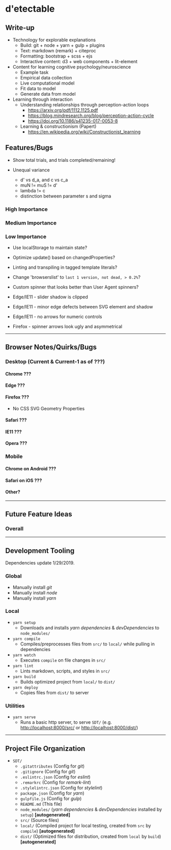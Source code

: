 <!--lint disable first-level-heading -->
# d'etectable
<!--lint enable first-level-heading -->

## Write-up

- Technology for explorable explanations
  - Build: git + node + yarn + gulp + plugins
  - Text: markdown (remark) + citeproc
  - Formatting: bootstrap + scss + ejs
  - Interactive content: d3 + web components + lit-element
- Content for learning cognitive psychology/neuroscience
  - Example task
  - Empirical data collection
  - Live computational model
  - Fit data to model
  - Generate data from model
- Learning through interaction
  - Understanding relationships through perception-action loops
    - <https://arxiv.org/pdf/1112.1125.pdf>
    - <https://blog.mindresearch.org/blog/perception-action-cycle>
    - <https://doi.org/10.1186/s41235-017-0053-8>
  - Learning & constructionism (Papert)
    - <https://en.wikipedia.org/wiki/Constructionist_learning>

## Features/Bugs

- Show total trials, and trials completed/remaining!

- Unequal variance
  - d' vs d_a, and c vs c_a
  - muN != muS != d'
  - lambda != c
  - distinction between parameter s and sigma

### High Importance

### Medium Importance

### Low Importance

- Use localStorage to maintain state?
- Optimize update() based on changedProperties?
- Linting and transpiling in tagged template literals?
- Change 'browserslist' to `last 1 version, not dead, > 0.2%`?
- Custom spinner that looks better than User Agent spinners?


- Edge/IE11 - slider shadow is clipped
- Edge/IE11 - minor edge defects between SVG element and shadow
- Edge/IE11 - no arrows for numeric controls
- Firefox - spinner arrows look ugly and asymmetrical

---

## Browser Notes/Quirks/Bugs

### Desktop (Current & Current-1 as of ???)

#### Chrome ???

#### Edge ???

#### Firefox ???

- No CSS SVG Geometry Properties

#### Safari ???

#### IE11 ???

#### Opera ???

### Mobile

#### Chrome on Android ???

#### Safari on iOS ???

#### Other?

---

## Future Feature Ideas

### Overall

---

## Development Tooling

Dependencies update 1/29/2019.

### Global

- Manually install *git*
- Manually install *node*
- Manually install *yarn*

### Local

- `yarn setup`
  - Downloads and installs *yarn dependencies* & *devDependencies* to `node_modules/`
- `yarn compile`
  - Compiles/preprocesses files from `src/` to `local/` while pulling in dependencies
- `yarn watch`
  - Executes `compile` on file changes in `src/`
- `yarn lint`
  - Lints markdown, scripts, and styles in `src/`
- `yarn build`
  - Builds optimized project from `local/` to `dist/`
- `yarn deploy`
  - Copies files from `dist/` to server

### Utilities

- `yarn serve`
  - Runs a basic http server, to serve `SDT/` (e.g. <http://localhost:8000/src/> or <http://localhost:8000/dist/>)

---

## Project File Organization

- `SDT/`
  - `.gitattributes` (Config for *git*)
  - `.gitignore` (Config for *git*)
  - `.eslintrc.json` (Config for *eslint*)
  - `.remarkrc` (Config for *remark-lint*)
  - `.stylelintrc.json` (Config for *stylelint*)
  - `package.json` (Config for *yarn*)
  - `gulpfile.js` (Config for *gulp*)
  - `README.md` (This file)
  - `node_modules/` (*yarn dependencies* & *devDependencies* installed by `setup`)
    **\[autogenerated\]**
  - `src/` (Source files)
  - `local/` (Compiled project for local testing, created from `src` by `compile`)
    **\[autogenerated\]**
  - `dist/` (Optimized files for distribution, created from `local` by `build`)
    **\[autogenerated\]**
